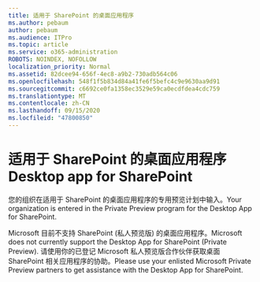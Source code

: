 ```yaml
---
title: 适用于 SharePoint 的桌面应用程序
ms.author: pebaum
author: pebaum
ms.audience: ITPro
ms.topic: article
ms.service: o365-administration
ROBOTS: NOINDEX, NOFOLLOW
localization_priority: Normal
ms.assetid: 82dcee94-656f-4ec8-a9b2-730adb564c06
ms.openlocfilehash: 548f1f5b834d84a41fe6f5befc4c9e9630aa9d91
ms.sourcegitcommit: c6692ce0fa1358ec3529e59ca0ecdfdea4cdc759
ms.translationtype: MT
ms.contentlocale: zh-CN
ms.lasthandoff: 09/15/2020
ms.locfileid: "47800850"
---
```

# <a name="desktop-app-for-sharepoint"></a><span data-ttu-id="24881-102">适用于 SharePoint 的桌面应用程序</span><span class="sxs-lookup"><span data-stu-id="24881-102">Desktop app for SharePoint</span></span>

<span data-ttu-id="24881-103">您的组织在适用于 SharePoint 的桌面应用程序的专用预览计划中输入。</span><span class="sxs-lookup"><span data-stu-id="24881-103">Your organization is entered in the Private Preview program for the Desktop App for SharePoint.</span></span>

<span data-ttu-id="24881-104">Microsoft 目前不支持 SharePoint (私人预览版) 的桌面应用程序。</span><span class="sxs-lookup"><span data-stu-id="24881-104">Microsoft does not currently support the Desktop App for SharePoint (Private Preview).</span></span> <span data-ttu-id="24881-105">请使用你的已登记 Microsoft 私人预览版合作伙伴获取桌面 SharePoint 相关应用程序的协助。</span><span class="sxs-lookup"><span data-stu-id="24881-105">Please use your enlisted Microsoft Private Preview partners to get assistance with the Desktop App for SharePoint.</span></span>

